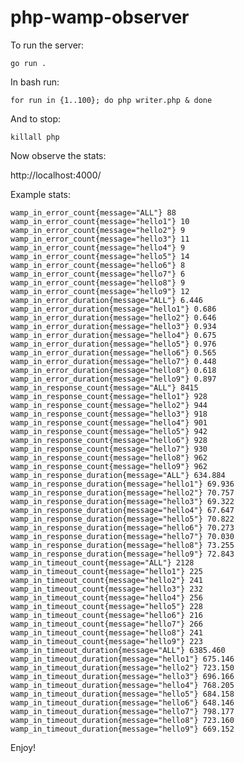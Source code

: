 # php-wamp-observer

To run the server:

    go run .

In bash run:

    for run in {1..100}; do php writer.php & done

And to stop:

    killall php

Now observe the stats:

http://localhost:4000/

Example stats:

    wamp_in_error_count{message="ALL"} 88
    wamp_in_error_count{message="hello1"} 10
    wamp_in_error_count{message="hello2"} 9
    wamp_in_error_count{message="hello3"} 11
    wamp_in_error_count{message="hello4"} 9
    wamp_in_error_count{message="hello5"} 14
    wamp_in_error_count{message="hello6"} 8
    wamp_in_error_count{message="hello7"} 6
    wamp_in_error_count{message="hello8"} 9
    wamp_in_error_count{message="hello9"} 12
    wamp_in_error_duration{message="ALL"} 6.446
    wamp_in_error_duration{message="hello1"} 0.686
    wamp_in_error_duration{message="hello2"} 0.646
    wamp_in_error_duration{message="hello3"} 0.934
    wamp_in_error_duration{message="hello4"} 0.675
    wamp_in_error_duration{message="hello5"} 0.976
    wamp_in_error_duration{message="hello6"} 0.565
    wamp_in_error_duration{message="hello7"} 0.448
    wamp_in_error_duration{message="hello8"} 0.618
    wamp_in_error_duration{message="hello9"} 0.897
    wamp_in_response_count{message="ALL"} 8415
    wamp_in_response_count{message="hello1"} 928
    wamp_in_response_count{message="hello2"} 944
    wamp_in_response_count{message="hello3"} 918
    wamp_in_response_count{message="hello4"} 901
    wamp_in_response_count{message="hello5"} 942
    wamp_in_response_count{message="hello6"} 928
    wamp_in_response_count{message="hello7"} 930
    wamp_in_response_count{message="hello8"} 962
    wamp_in_response_count{message="hello9"} 962
    wamp_in_response_duration{message="ALL"} 634.884
    wamp_in_response_duration{message="hello1"} 69.936
    wamp_in_response_duration{message="hello2"} 70.757
    wamp_in_response_duration{message="hello3"} 69.322
    wamp_in_response_duration{message="hello4"} 67.647
    wamp_in_response_duration{message="hello5"} 70.822
    wamp_in_response_duration{message="hello6"} 70.273
    wamp_in_response_duration{message="hello7"} 70.030
    wamp_in_response_duration{message="hello8"} 73.255
    wamp_in_response_duration{message="hello9"} 72.843
    wamp_in_timeout_count{message="ALL"} 2128
    wamp_in_timeout_count{message="hello1"} 225
    wamp_in_timeout_count{message="hello2"} 241
    wamp_in_timeout_count{message="hello3"} 232
    wamp_in_timeout_count{message="hello4"} 256
    wamp_in_timeout_count{message="hello5"} 228
    wamp_in_timeout_count{message="hello6"} 216
    wamp_in_timeout_count{message="hello7"} 266
    wamp_in_timeout_count{message="hello8"} 241
    wamp_in_timeout_count{message="hello9"} 223
    wamp_in_timeout_duration{message="ALL"} 6385.460
    wamp_in_timeout_duration{message="hello1"} 675.146
    wamp_in_timeout_duration{message="hello2"} 723.150
    wamp_in_timeout_duration{message="hello3"} 696.166
    wamp_in_timeout_duration{message="hello4"} 768.205
    wamp_in_timeout_duration{message="hello5"} 684.158
    wamp_in_timeout_duration{message="hello6"} 648.146
    wamp_in_timeout_duration{message="hello7"} 798.177
    wamp_in_timeout_duration{message="hello8"} 723.160
    wamp_in_timeout_duration{message="hello9"} 669.152

Enjoy!